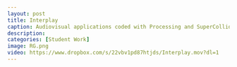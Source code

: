 ```yaml
---
layout: post
title: Interplay
caption: Audiovisual applications coded with Processing and SuperCollider by Rob Goodson
description: 
categories: [Student Work]
image: RG.png
video: https://www.dropbox.com/s/22vbv1pd87htjds/Interplay.mov?dl=1
---
```

